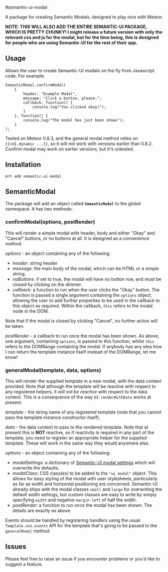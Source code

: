 #semantic-ui-modal

A package for creating Semantic Modals, designed to play nice with Meteor.

**NOTE: THIS WILL ALSO ADD THE ENTIRE SEMANTIC-UI PACKAGE, WHICH IS PRETTY CHUNKY!  I might release a future version with only the relevant css and js for the modal, but for the time being, this is designed for people who are using Semantic-UI for the rest of their app.**

## Usage

Allows the user to create Semantic-UI modals on the fly from Javascript code.  For example:

    SemanticModal.confirmModal(
        {
            header: "Example Modal",
            message: "Click a button, please.",
            callback: function() {
                console.log("You clicked okay!");    
            }
        }, function() {
            console.log("The modal has just been shown");
        }
    );

Tested on Meteor 0.8.3, and the general modal method relies on `{{>UI.dynamic ...}}`, so it will not work with versions earlier than 0.8.2.  Confirm modal may work on earlier versions, but it's untested.

## Installation

    mrt add semantic-ui-modal

## SemanticModal

The package will add an object called **`SemanticModal`** to the global namespace.  It has two methods:

### confirmModal(options, postRender)

This will render a simple modal with header, body and either "Okay" and "Cancel" buttons, or no buttons at all.  It is designed as a convenience method.

*options* - an object containing any of the following:

* *header*: string header
* *message*: the main body of the modal, which can be HTML or a simple string.
* *noButtons*: if set to true, the modal will have no button row, and must be closed by clicking on the dimmer.
* *callback*: a function to run when the user clicks the "Okay" button.  The function is passed a single argument containing the `options` object, allowing the user to add further properties to be used in the callback to this object as required.  Within the callback, `this` refers to the modal node in the DOM.
    
Note that if the modal is closed by clicking "Cancel", no further action will be taken.

*postRender* - a callback to run once the modal has been shown.  As above, one argument, containing `options`, is passed to this function, whilst `this` refers to the DOMRange containing the modal.  If anybody has any idea how I can return the template instance itself instead of the DOMRange, let me know!

### generalModal(template, data, options)

This will render the supplied template in a new modal, with the data context provided.  Note that although the template will be reactive with respect to any registered helpers, it *will not be reactive* with respect to the data context.  This is a consequence of the way `UI.renderWithData` works at present.

*template* - the string name of any registered template (note that you cannot pass the template instance constructor itself).

*data* - the data context to pass to the rendered template.  Note that at present this is **NOT** reactive, so if reactivity is required in any part of the template, you need to register an appropriate helper for the supplied template.  These will work in the same way they would anywhere else.

*options* - an object containing any of the following:

* *modalSettings*: a dictionary of [Semantic-UI modal settings](http://semantic-ui.com/modules/modal.html#/settings) which will overwrite the defaults.
* *modalClass*: CSS class(es) to be added to the `"ui modal"` object.  This allows for easy styling of the modal with user stylesheets, *particularly* as far as width and horizontal positioning are concerned.  Semantic-UI already ships with the modal classes `small` and `large` for overwriting the default width settings, but custom classes are easy to write by simply specifying `width` and negative `margin-left` of half the width.
* *postRender*: a function to run once the modal has been shown.  The details are exactly as above.

Events should be handled by registering handlers using the usual `Template.xxx.events` API for the template that's going to be passed to the `generalModal` method.

## Issues

Please feel free to raise an issue if you encounter problems or you'd like to suggest a feature.
